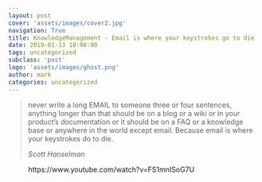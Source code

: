 ```yaml
---
layout: post
cover: 'assets/images/cover2.jpg'
navigation: True
title: KnowledgeManagement - Email is where your keystrokes go to die
date: 2019-01-13 18:00:00
tags: uncategorized
subclass: 'post'
logo: 'assets/images/ghost.png'
author: mark
categories: uncategorized
---
```

<!-- wp:quote -->  <blockquote class="wp-block-quote"><p>never write a long EMAIL to someone three or four sentences, anything longer than that should be on a blog or a wiki or in your product’s documentation or it should be on a FAQ or a knowledge base or anywhere in the world except email. Because email is where your keystrokes do to die. </p><cite>Scott Hanselman</cite></blockquote>  <!-- /wp:quote -->    <!-- wp:core-embed/youtube {"url":"https://www.youtube.com/watch?v=FS1mnISoG7U","type":"video","providerNameSlug":"youtube","className":"wp-embed-aspect-16-9 wp-has-aspect-ratio"} -->  <figure class="wp-block-embed-youtube wp-block-embed is-type-video is-provider-youtube wp-embed-aspect-16-9 wp-has-aspect-ratio"><div class="wp-block-embed__wrapper">  https://www.youtube.com/watch?v=FS1mnISoG7U  </div></figure>  <!-- /wp:core-embed/youtube -->
